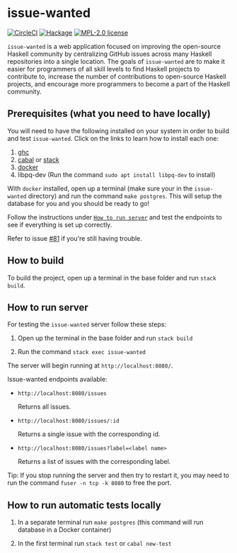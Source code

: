 # issue-wanted

[![CircleCI](https://circleci.com/gh/kowainik/issue-wanted.svg?style=svg)](https://circleci.com/gh/kowainik/issue-wanted)
[![Hackage](https://img.shields.io/hackage/v/issue-wanted.svg?logo=haskell)](https://hackage.haskell.org/package/issue-wanted)
[![MPL-2.0 license](https://img.shields.io/badge/license-MPL--2.0-blue.svg)](https://github.com/kowainik/issue-wanted/blob/master/LICENSE)

`issue-wanted` is a web application focused on improving the open-source Haskell
community by centralizing GitHub issues across many Haskell repositories into a
single location. The goals of `issue-wanted` are to make it easier for
programmers of all skill levels to find Haskell projects to contribute to,
increase the number of contributions to open-source Haskell projects, and
encourage more programmers to become a part of the Haskell community.

## Prerequisites (what you need to have locally)

You will need to have the following installed on your system in order to build and test `issue-wanted`. Click on the links to learn how to install each one:

1. [ghc](https://downloads.haskell.org/~ghc/6.8.3/docs/html/users_guide/installing-bin-distrib.html)
2. [cabal](https://www.haskell.org/cabal/) or [stack](https://docs.haskellstack.org/en/stable/README/)
3. [docker](https://docs.docker.com/v17.12/install/)
4. libpq-dev (Run the command `sudo apt install libpq-dev` to install)

With `docker` installed, open up a terminal (make sure your in the `issue-wanted` directory) and run the command `make postgres`. This will setup the database for you and you should be ready to go! 

Follow the instructions under [`How to run server`](https://github.com/kowainik/issue-wanted/tree/rashadg1030/81-Document-Postgres-setup#how-to-run-server) and test the endpoints to see if everything is set up correctly.

Refer to issue [#81](https://github.com/kowainik/issue-wanted/issues/81) if you're still having trouble.

## How to build

To build the project, open up a terminal in the base folder and run `stack build`.

## How to run server

For testing the `issue-wanted` server follow these steps:

1. Open up the terminal in the base folder and run `stack build`

2. Run the command `stack exec issue-wanted`

The server will begin running at `http://localhost:8080/`.

Issue-wanted endpoints available:

* `http://localhost:8080/issues`

  Returns all issues.

* `http://localhost:8080/issues/:id`

  Returns a single issue with the corresponding id.

* `http://localhost:8080/issues?label=<label name>`

  Returns a list of issues with the corresponding label.  

Tip: If you stop running the server and then try to restart it, you may need to run the command `fuser -n tcp -k 8080` to free the port.

## How to run automatic tests locally

1. In a separate terminal run `make postgres` (this command will run database in a Docker container)

2. In the first terminal run `stack test` or `cabal new-test`
